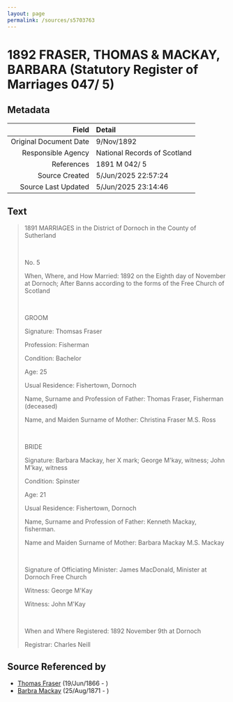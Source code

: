```yaml
---
layout: page
permalink: /sources/s5703763
---
```


# 1892 FRASER, THOMAS & MACKAY, BARBARA (Statutory Register of Marriages 047/ 5)

## Metadata
Field | Detail
---:|:---
Original Document Date | 9/Nov/1892
Responsible Agency | National Records of Scotland
References | 1891 M 042/ 5
Source Created | 5/Jun/2025 22:57:24
Source Last Updated | 5/Jun/2025 23:14:46

## Text

> 1891 MARRIAGES in the District of Dornoch in the County of Sutherland
>
> <br/>
>
> No. 5
>
> When, Where, and How Married: 1892 on the Eighth day of November at Dornoch; After Banns according to the forms of the Free Church of Scotland
>
> <br/>
>
> GROOM
>
> Signature: Thomsas Fraser
>
> Profession: Fisherman
>
> Condition: Bachelor
>
> Age: 25
>
> Usual Residence: Fishertown, Dornoch
>
> Name, Surname and Profession of Father: Thomas Fraser, Fisherman (deceased)
>
> Name, and Maiden Surname of Mother: Christina Fraser M.S. Ross
>
> <br/>
>
> BRIDE
>
> Signature: Barbara Mackay, her X mark; George M'kay, witness; John M'kay, witness
>
> Condition: Spinster
>
> Age: 21
>
> Usual Residence: Fishertown, Dornoch
>
> Name, Surname and Profession of Father: Kenneth Mackay, fisherman.
>
> Name and Maiden Surname of Mother: Barbara Mackay M.S. Mackay
>
> <br/>
>
> Signature of Officiating Minister: James MacDonald, Minister at Dornoch Free Church
>
> Witness: George M'Kay
>
> Witness: John M'Kay
>
> <br/>
>
> When and Where Registered: 1892 November 9th at Dornoch
>
> Registrar: Charles Neill
>

## Source Referenced by

* [Thomas Fraser](../people/@28777404@-thomas-fraser-b1866-6-19-d.md) (19/Jun/1866 - )
* [Barbra Mackay](../people/@60643714@-barbra-mackay-b1871-8-25-d.md) (25/Aug/1871 - )
